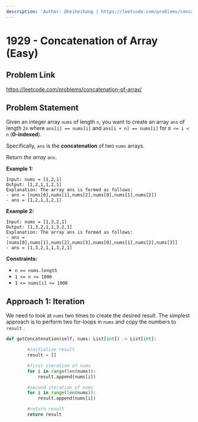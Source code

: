 ```yaml
---
description: 'Author: @heiheihang | https://leetcode.com/problems/concatenation-of-array/'
---
```


# 1929 - Concatenation of Array (Easy)

## Problem Link

https://leetcode.com/problems/concatenation-of-array/

## Problem Statement

Given an integer array `nums` of length `n`, you want to create an array `ans` of length `2n` where `ans[i] == nums[i]` and `ans[i + n] == nums[i]` for `0 <= i < n` (**0-indexed**).

Specifically, `ans` is the **concatenation** of two `nums` arrays.

Return _the array_ `ans`.

**Example 1:**

```
Input: nums = [1,2,1]
Output: [1,2,1,1,2,1]
Explanation: The array ans is formed as follows:
- ans = [nums[0],nums[1],nums[2],nums[0],nums[1],nums[2]]
- ans = [1,2,1,1,2,1]
```

**Example 2:**

```
Input: nums = [1,3,2,1]
Output: [1,3,2,1,1,3,2,1]
Explanation: The array ans is formed as follows:
- ans = [nums[0],nums[1],nums[2],nums[3],nums[0],nums[1],nums[2],nums[3]]
- ans = [1,3,2,1,1,3,2,1]
```

**Constraints:**

- `n == nums.length`
- `1 <= n <= 1000`
- `1 <= nums[i] <= 1000`

## Approach 1: Iteration

We need to look at `nums` two times to create the desired result. The simplest approach is to perform two for-loops in `nums` and copy the numbers to `result` .

<SolutionAuthor name="@heiheihang"/>

```python
def getConcatenation(self, nums: List[int]) -> List[int]:

        #initialize result
        result = []

        #first iteration of nums
        for i in range(len(nums)):
            result.append(nums[i])

        #second iteration of nums
        for i in range(len(nums)):
            result.append(nums[i])

        #return result
        return result
```
